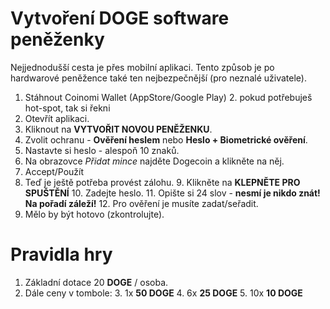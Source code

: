 # Vytvoření DOGE software peněženky

Nejjednodušší cesta je přes mobilní aplikaci. Tento způsob je po hardwarové peněžence také ten nejbezpečnější (pro neznalé uživatele).


1. Stáhnout Coinomi Wallet (AppStore/Google Play)
   2. pokud potřebuješ hot-spot, tak si řekni
2. Otevřít aplikaci.
3. Kliknout na **VYTVOŘIT NOVOU PENĚŽENKU**.
4. Zvolit ochranu - **Ověření heslem** nebo **Heslo + Biometrické ověření**.
5. Nastavte si heslo - alespoň 10 znaků. 
6. Na obrazovce _Přidat mince_ najděte Dogecoin a klikněte na něj.
7. Accept/Použít
8. Teď je ještě potřeba provést zálohu.
   9. Klikněte na **KLEPNĚTE PRO SPUŠTĚNÍ**
   10. Zadejte heslo.
   11. Opište si 24 slov - **nesmí je nikdo znát! Na pořadí záleží!**
   12. Pro ověření je musíte zadat/seřadit.
13. Mělo by být hotovo (zkontrolujte).


# Pravidla hry

1. Základní dotace 20 **DOGE** / osoba.
2. Dále ceny v tombole:
   3. 1x **50 DOGE** 
   4. 6x **25 DOGE**
   5. 10x **10 DOGE**